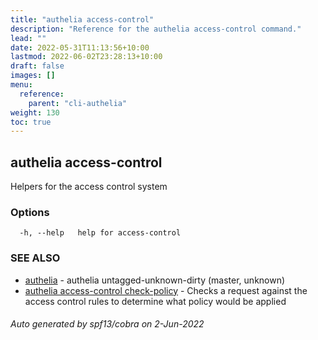 ```yaml
---
title: "authelia access-control"
description: "Reference for the authelia access-control command."
lead: ""
date: 2022-05-31T11:13:56+10:00
lastmod: 2022-06-02T23:28:13+10:00
draft: false
images: []
menu:
  reference:
    parent: "cli-authelia"
weight: 130
toc: true
---
```


## authelia access-control

Helpers for the access control system

### Options

```
  -h, --help   help for access-control
```

### SEE ALSO

* [authelia](authelia.md)	 - authelia untagged-unknown-dirty (master, unknown)
* [authelia access-control check-policy](authelia_access-control_check-policy.md)	 - Checks a request against the access control rules to determine what policy would be applied

###### Auto generated by spf13/cobra on 2-Jun-2022
